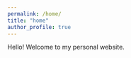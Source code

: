 ```yaml
---
permalink: /home/
title: "home"
author_profile: true
---
```


Hello! Welcome to my personal website.